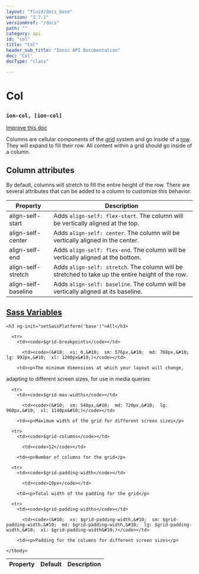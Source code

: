 ```yaml
---
layout: "fluid/docs_base"
version: "3.7.1"
versionHref: "/docs"
path: ""
category: api
id: "col"
title: "Col"
header_sub_title: "Ionic API Documentation"
doc: "Col"
docType: "class"

---
```










<h1 class="api-title">
<a class="anchor" name="col" href="#col"></a>

Col
<h3><code>ion-col, [ion-col]</code></h3>






</h1>

<a class="improve-v2-docs" href="http://github.com/ionic-team/ionic/edit/master/src/components/grid/col.ts#L0">
Improve this doc
</a>






<p>Columns are cellular components of the <a href="../Grid">grid</a> system and go inside of a <a href="../Row">row</a>.
They will expand to fill their row. All content within a grid should go inside of a column.</p>
<h2 id="column-attributes">Column attributes</h2>
<p>By default, columns will stretch to fill the entire height of the row.
There are several attributes that can be added to a column to customize this behavior.</p>
<table>
<thead>
<tr>
<th>Property</th>
<th>Description</th>
</tr>
</thead>
<tbody>
<tr>
<td>align-self-start</td>
<td>Adds <code>align-self: flex-start</code>. The column will be vertically aligned at the top.</td>
</tr>
<tr>
<td>align-self-center</td>
<td>Adds <code>align-self: center</code>. The column will be vertically aligned in the center.</td>
</tr>
<tr>
<td>align-self-end</td>
<td>Adds <code>align-self: flex-end</code>. The column will be vertically aligned at the bottom.</td>
</tr>
<tr>
<td>align-self-stretch</td>
<td>Adds <code>align-self: stretch</code>. The column will be stretched to take up the entire height of the row.</td>
</tr>
<tr>
<td>align-self-baseline</td>
<td>Adds <code>align-self: baseline</code>. The column will be vertically aligned at its baseline.</td>
</tr>
</tbody>
</table>




<!-- @usage tag -->


<!-- @property tags -->



<!-- instance methods on the class -->


  <h2 id="sass-variable-header"><a class="anchor" name="sass-variables" href="#sass-variables">Sass Variables</a></h2>
  <div id="sass-variables" ng-controller="SassToggleCtrl">
  <div class="sass-platform-toggle">
    
    <h3 ng-init="setSassPlatform('base')">All</h3>
    
  </div>


  
  <table ng-show="active === 'base'" id="sass-base" class="table param-table" style="margin:0;">
    <thead>
      <tr>
        <th>Property</th>
        <th>Default</th>
        <th>Description</th>
      </tr>
    </thead>
    <tbody>
      
      <tr>
        <td><code>$grid-breakpoints</code></td>
        
          <td><code>(&#10;  xs: 0,&#10;  sm: 576px,&#10;  md: 768px,&#10;  lg: 992px,&#10;  xl: 1200px&#10;)</code></td>
        
        <td><p>The minimum dimensions at which your layout will change,
adapting to different screen sizes, for use in media queries</p>
</td>
      </tr>
      
      <tr>
        <td><code>$grid-max-widths</code></td>
        
          <td><code>(&#10;  sm: 540px,&#10;  md: 720px,&#10;  lg: 960px,&#10;  xl: 1140px&#10;)</code></td>
        
        <td><p>Maximum width of the grid for different screen sizes</p>
</td>
      </tr>
      
      <tr>
        <td><code>$grid-columns</code></td>
        
          <td><code>12</code></td>
        
        <td><p>Number of columns for the grid</p>
</td>
      </tr>
      
      <tr>
        <td><code>$grid-padding-width</code></td>
        
          <td><code>10px</code></td>
        
        <td><p>Total width of the padding for the grid</p>
</td>
      </tr>
      
      <tr>
        <td><code>$grid-padding-widths</code></td>
        
          <td><code>(&#10;  xs: $grid-padding-width,&#10;  sm: $grid-padding-width,&#10;  md: $grid-padding-width,&#10;  lg: $grid-padding-width,&#10;  xl: $grid-padding-width&#10;)</code></td>
        
        <td><p>Padding for the columns for different screen sizes</p>
</td>
      </tr>
      
    </tbody>
  </table>
  
</div>



<!-- related link --><!-- end content block -->


<!-- end body block -->

